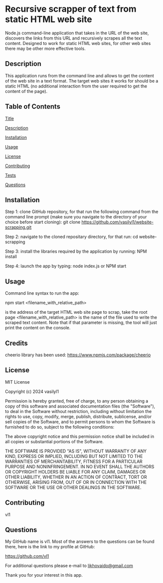# Recursive scrapper of text from static HTML web site
Node.js command-line application that takes in the URL of the web site, discovers the links from this URL and recursively scrapes all the text content. Designed to work for static HTML web sites, for other web sites there may be other more effective tools.

## Description

This application runs from the command line and allows to get the content of the web site in a text format. The target web sites it works for should be a static HTML (no additional interaction from the user required to get the content of the page).

## Table of Contents

  [Title](#title)

  [Description](#description)

  [Installation](#installation)

  [Usage](#usage)

  [License](#license)

  [Contributing](#contributing)

  [Tests](#tests)

  [Questions](#questions)

## Installation

Step 1: clone GitHub repository, for that run the following command from the command line prompt (make sure you navigate to the directory of your choice before start cloning): git clone https://github.com/vasilyl1/website-scrapping.git

Step 2: navigate to the cloned repositary directory, for that run: cd website-scrapping

Step 3: install the libraries required by the application by running: NPM install

Step 4: launch the app by typing: node index.js or NPM start


## Usage

Command line syntax to run the app:

npm start <URL> <filename_with_relative_path>

<URL> is the address of the target HTML web site page to scrap, take the root page
<filename_with_relative_path> is the name of the file used to write the scraped text content. Note that if that parameter is missing, the tool will just print the content on the console.


## Credits

cheerio library has been used:
https://www.npmjs.com/package/cheerio


## License

MIT License

Copyright (c) 2024 vasilyl1

Permission is hereby granted, free of charge, to any person obtaining a copy of this software and associated documentation files (the "Software"), to deal in the Software without restriction, including without limitation the rights to use, copy, modify, merge, publish, distribute, sublicense, and/or sell copies of the Software, and to permit persons to whom the Software is furnished to do so, subject to the following conditions:

The above copyright notice and this permission notice shall be included in all copies or substantial portions of the Software.

THE SOFTWARE IS PROVIDED "AS IS", WITHOUT WARRANTY OF ANY KIND, EXPRESS OR IMPLIED, INCLUDING BUT NOT LIMITED TO THE WARRANTIES OF MERCHANTABILITY, FITNESS FOR A PARTICULAR PURPOSE AND NONINFRINGEMENT. IN NO EVENT SHALL THE AUTHORS OR COPYRIGHT HOLDERS BE LIABLE FOR ANY CLAIM, DAMAGES OR OTHER LIABILITY, WHETHER IN AN ACTION OF CONTRACT, TORT OR OTHERWISE, ARISING FROM, OUT OF OR IN CONNECTION WITH THE SOFTWARE OR THE USE OR OTHER DEALINGS IN THE SOFTWARE.

## Contributing

vl1


## Questions

My GitHub name is vl1. Most of the answers to the questions can be found there, here is the link to my profile at GitHub:

https://github.com/vl1

For additional questions please e-mail to likhovaido@gmail.com

Thank you for your interest in this app.
